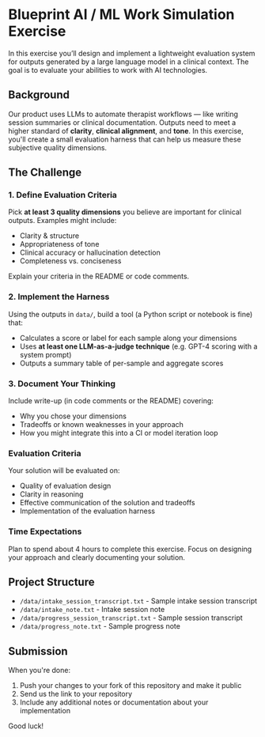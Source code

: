 # Blueprint AI / ML Work Simulation Exercise

In this exercise you’ll design and implement a lightweight evaluation system for outputs generated by a large language model in a clinical context. The goal is to evaluate your abilities to work with AI technologies.

## Background

Our product uses LLMs to automate therapist workflows — like writing session summaries or clinical documentation. Outputs need to meet a higher standard of **clarity**, **clinical alignment**, and **tone**. In this exercise, you'll create a small evaluation harness that can help us measure these subjective quality dimensions.

## The Challenge

### 1. Define Evaluation Criteria
Pick **at least 3 quality dimensions** you believe are important for clinical outputs. Examples might include:
- Clarity & structure
- Appropriateness of tone
- Clinical accuracy or hallucination detection
- Completeness vs. conciseness

Explain your criteria in the README or code comments.

### 2. Implement the Harness

Using the outputs in `data/`, build a tool (a Python script or notebook is fine) that:
- Calculates a score or label for each sample along your dimensions
- Uses **at least one LLM-as-a-judge technique** (e.g. GPT-4 scoring with a system prompt)
- Outputs a summary table of per-sample and aggregate scores

### 3. Document Your Thinking

Include write-up (in code comments or the README) covering:
- Why you chose your dimensions
- Tradeoffs or known weaknesses in your approach
- How you might integrate this into a CI or model iteration loop

### Evaluation Criteria

Your solution will be evaluated on:
- Quality of evaluation design
- Clarity in reasoning 
- Effective communication of the solution and tradeoffs
- Implementation of the evaluation harness

### Time Expectations

Plan to spend about 4 hours to complete this exercise. Focus on designing your approach and clearly documenting your solution. 

## Project Structure

- `/data/intake_session_transcript.txt` - Sample intake session transcript
- `/data/intake_note.txt` - Intake session note
- `/data/progress_session_transcript.txt` - Sample session transcript
- `/data/progress_note.txt` - Sample progress note

## Submission

When you're done:
1. Push your changes to your fork of this repository and make it public
2. Send us the link to your repository
3. Include any additional notes or documentation about your implementation

Good luck!
